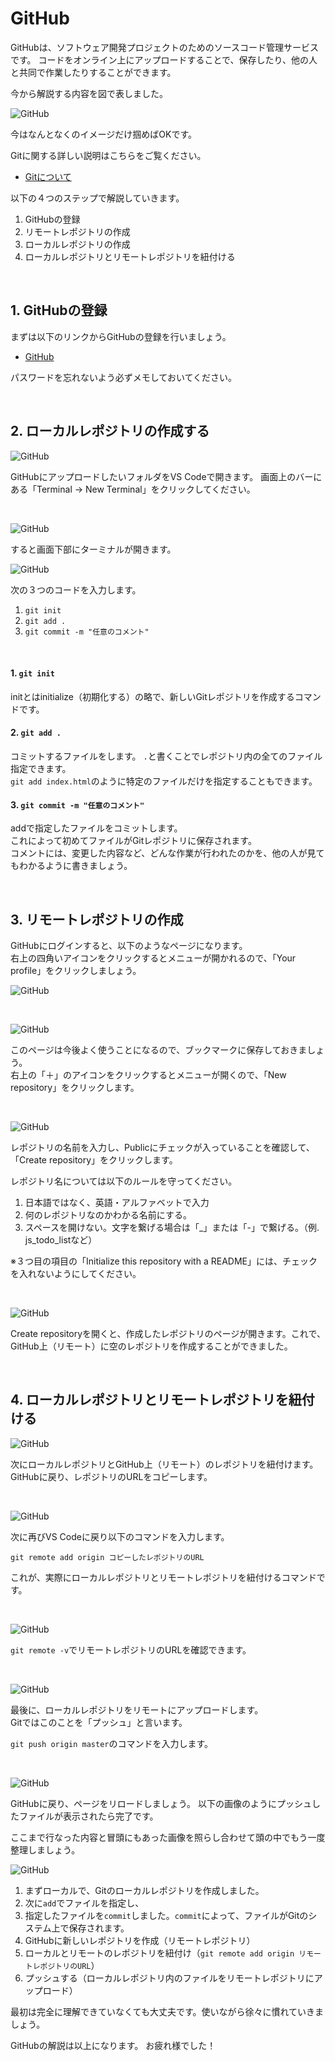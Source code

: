 # GitHub

GitHubは、ソフトウェア開発プロジェクトのためのソースコード管理サービスです。
コードをオンライン上にアップロードすることで、保存したり、他の人と共同で作業したりすることができます。

今から解説する内容を図で表しました。

![GitHub](img/github_explain1.jpg)

今はなんとなくのイメージだけ掴めばOKです。


Gitに関する詳しい説明はこちらをご覧ください。

- [Gitについて]()


以下の４つのステップで解説していきます。

1. GitHubの登録
2. リモートレポジトリの作成
3. ローカルレポジトリの作成
4. ローカルレポジトリとリモートレポジトリを紐付ける

<br>

## 1. GitHubの登録

まずは以下のリンクからGitHubの登録を行いましょう。
- [GitHub](https://github.com/)

パスワードを忘れないよう必ずメモしておいてください。

<br>

## 2. ローカルレポジトリの作成する

![GitHub](img/github4.png)

GitHubにアップロードしたいフォルダをVS Codeで開きます。
画面上のバーにある「Terminal → New Terminal」をクリックしてください。

<br>

![GitHub](img/github5.png)

すると画面下部にターミナルが開きます。


![GitHub](img/github6.png)

次の３つのコードを入力します。
1. `git init`
2. `git add .`
3. `git commit -m "任意のコメント"`

<br>

#### 1.  `git init`

initとはinitialize（初期化する）の略で、新しいGitレポジトリを作成するコマンドです。

#### 2.  `git add .`

コミットするファイルをします。
`.`と書くことでレポジトリ内の全てのファイル指定できます。<br>
`git add index.html`のように特定のファイルだけを指定することもできます。


#### 3. `git commit -m "任意のコメント"`
addで指定したファイルをコミットします。<br>
これによって初めてファイルがGitレポジトリに保存されます。<br>
コメントには、変更した内容など、どんな作業が行われたのかを、他の人が見てもわかるように書きましょう。

<br>


## 3. リモートレポジトリの作成


GitHubにログインすると、以下のようなページになります。<br>
右上の四角いアイコンをクリックするとメニューが開かれるので、「Your profile」をクリックしましょう。

![GitHub](img/github1.png)

<br>

![GitHub](img/github2.png)

このページは今後よく使うことになるので、ブックマークに保存しておきましょう。<br>
右上の「＋」のアイコンをクリックするとメニューが開くので、「New repository」をクリックします。


<br>

![GitHub](img/github3-1.png)

レポジトリの名前を入力し、Publicにチェックが入っていることを確認して、「Create repository」をクリックします。

レポジトリ名については以下のルールを守ってください。

1. 日本語ではなく、英語・アルファベットで入力
2. 何のレポジトリなのかわかる名前にする。
3. スペースを開けない。文字を繋げる場合は「_」または「-」で繋げる。（例. js_todo_listなど）

※３つ目の項目の「Initialize this repository with a README」には、チェックを入れないようにしてください。

<br>

![GitHub](img/github3-2.png)

Create repositoryを開くと、作成したレポジトリのページが開きます。これで、GitHub上（リモート）に空のレポジトリを作成することができました。

<br>



## 4. ローカルレポジトリとリモートレポジトリを紐付ける

![GitHub](img/github7.png)

次にローカルレポジトリとGitHub上（リモート）のレポジトリを紐付けます。
GitHubに戻り、レポジトリのURLをコピーします。

<br>

![GitHub](img/github8.png)

次に再びVS Codeに戻り以下のコマンドを入力します。

`git remote add origin コピーしたレポジトリのURL`

これが、実際にローカルレポジトリとリモートレポジトリを紐付けるコマンドです。

<br>

![GitHub](img/github9.png)


`git remote -v`でリモートレポジトリのURLを確認できます。

<br>

![GitHub](img/github10.png)

最後に、ローカルレポジトリをリモートにアップロードします。<br>
Gitではこのことを「プッシュ」と言います。

`git push origin master`のコマンドを入力します。

<br>

![GitHub](img/github11.png)

GitHubに戻り、ページをリロードしましょう。
以下の画像のようにプッシュしたファイルが表示されたら完了です。

ここまで行なった内容と冒頭にもあった画像を照らし合わせて頭の中でもう一度整理しましょう。

![GitHub](img/github_explain1.jpg)

1. まずローカルで、Gitのローカルレポジトリを作成しました。
2. 次に`add`でファイルを指定し、
3. 指定したファイルを`commit`しました。`commit`によって、ファイルがGitのシステム上で保存されます。
4. GitHubに新しいレポジトリを作成（リモートレポジトリ）
5. ローカルとリモートのレポジトリを紐付け（`git remote add origin リモートレポジトリのURL`）
6. プッシュする（ローカルレポジトリ内のファイルをリモートレポジトリにアップロード）

最初は完全に理解できていなくても大丈夫です。使いながら徐々に慣れていきましょう。

GitHubの解説は以上になります。
お疲れ様でした！



